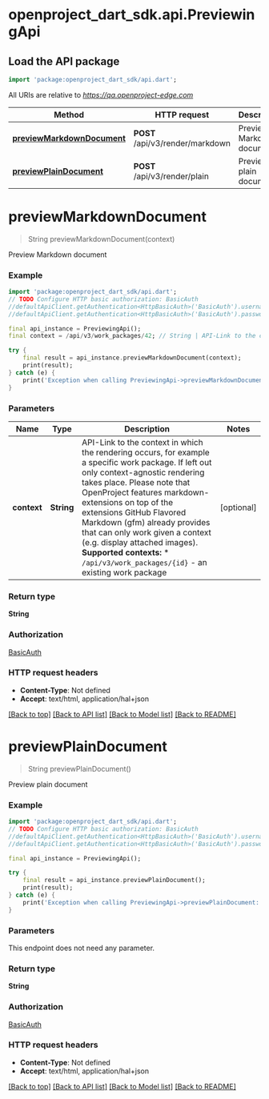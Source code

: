# openproject_dart_sdk.api.PreviewingApi

## Load the API package
```dart
import 'package:openproject_dart_sdk/api.dart';
```

All URIs are relative to *https://qa.openproject-edge.com*

Method | HTTP request | Description
------------- | ------------- | -------------
[**previewMarkdownDocument**](PreviewingApi.md#previewmarkdowndocument) | **POST** /api/v3/render/markdown | Preview Markdown document
[**previewPlainDocument**](PreviewingApi.md#previewplaindocument) | **POST** /api/v3/render/plain | Preview plain document


# **previewMarkdownDocument**
> String previewMarkdownDocument(context)

Preview Markdown document



### Example
```dart
import 'package:openproject_dart_sdk/api.dart';
// TODO Configure HTTP basic authorization: BasicAuth
//defaultApiClient.getAuthentication<HttpBasicAuth>('BasicAuth').username = 'YOUR_USERNAME'
//defaultApiClient.getAuthentication<HttpBasicAuth>('BasicAuth').password = 'YOUR_PASSWORD';

final api_instance = PreviewingApi();
final context = /api/v3/work_packages/42; // String | API-Link to the context in which the rendering occurs, for example a specific work package.  If left out only context-agnostic rendering takes place. Please note that OpenProject features markdown-extensions on top of the extensions GitHub Flavored Markdown (gfm) already provides that can only work given a context (e.g. display attached images).  **Supported contexts:**  * `/api/v3/work_packages/{id}` - an existing work package

try {
    final result = api_instance.previewMarkdownDocument(context);
    print(result);
} catch (e) {
    print('Exception when calling PreviewingApi->previewMarkdownDocument: $e\n');
}
```

### Parameters

Name | Type | Description  | Notes
------------- | ------------- | ------------- | -------------
 **context** | **String**| API-Link to the context in which the rendering occurs, for example a specific work package.  If left out only context-agnostic rendering takes place. Please note that OpenProject features markdown-extensions on top of the extensions GitHub Flavored Markdown (gfm) already provides that can only work given a context (e.g. display attached images).  **Supported contexts:**  * `/api/v3/work_packages/{id}` - an existing work package | [optional] 

### Return type

**String**

### Authorization

[BasicAuth](../README.md#BasicAuth)

### HTTP request headers

 - **Content-Type**: Not defined
 - **Accept**: text/html, application/hal+json

[[Back to top]](#) [[Back to API list]](../README.md#documentation-for-api-endpoints) [[Back to Model list]](../README.md#documentation-for-models) [[Back to README]](../README.md)

# **previewPlainDocument**
> String previewPlainDocument()

Preview plain document



### Example
```dart
import 'package:openproject_dart_sdk/api.dart';
// TODO Configure HTTP basic authorization: BasicAuth
//defaultApiClient.getAuthentication<HttpBasicAuth>('BasicAuth').username = 'YOUR_USERNAME'
//defaultApiClient.getAuthentication<HttpBasicAuth>('BasicAuth').password = 'YOUR_PASSWORD';

final api_instance = PreviewingApi();

try {
    final result = api_instance.previewPlainDocument();
    print(result);
} catch (e) {
    print('Exception when calling PreviewingApi->previewPlainDocument: $e\n');
}
```

### Parameters
This endpoint does not need any parameter.

### Return type

**String**

### Authorization

[BasicAuth](../README.md#BasicAuth)

### HTTP request headers

 - **Content-Type**: Not defined
 - **Accept**: text/html, application/hal+json

[[Back to top]](#) [[Back to API list]](../README.md#documentation-for-api-endpoints) [[Back to Model list]](../README.md#documentation-for-models) [[Back to README]](../README.md)

